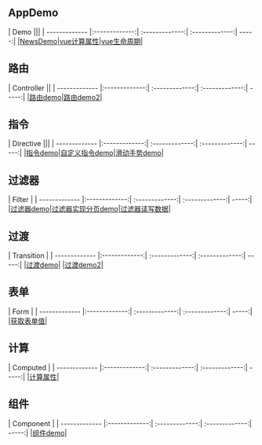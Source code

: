 ## AppDemo
| Demo |||
| ------------- |:-------------:| :-------------:| :-------------:| -----:|
|[NewsDemo](https://wscats.github.io/vue-demo/news/index.html)|[vue计算属性](https://wscats.github.io/vue-demo/vue计算属性.html)|[vue生命周期](https://wscats.github.io/vue-demo/vue生命周期.html)|


## 路由
| Controller ||
| ------------- |:-------------:| :-------------:| :-------------:| -----:|
|[路由demo](https://wscats.github.io/vue-demo/路由.html)|[路由demo2](https://wscats.github.io/vue-demo/路由2.html)|


## 指令
| Directive |||
| ------------- |:-------------:| :-------------:| :-------------:| -----:|
|[指令demo](https://wscats.github.io/vue-demo/指令.html)|[自定义指令demo](https://wscats.github.io/vue-demo/自定义指令.html)|[滑动手势demo](https://wscats.github.io/vue-demo/滑动手势指令.html)|


## 过滤器
| Filter |
| ------------- |:-------------:| :-------------:| :-------------:| -----:|
|[过滤器demo](https://wscats.github.io/vue-demo/过滤器.html)|[过滤器实现分页demo](https://wscats.github.io/vue-demo/vue使用过滤器实现分页.html)|[过滤器读写数据](https://wscats.github.io/vue-demo/vue过滤器读写数据.html)|

## 过渡
| Transition |
| ------------- |:-------------:| :-------------:| :-------------:| -----:|
|[过渡demo](https://wscats.github.io/vue-demo/过渡.html)|
|[过渡demo2](https://wscats.github.io/vue-demo/过渡2.html)|

## 表单
| Form |
| ------------- |:-------------:| :-------------:| :-------------:| -----:|
|[获取表单值](https://wscats.github.io/vue-demo/vue获取表单值.html)|

## 计算
| Computed |
| ------------- |:-------------:| :-------------:| :-------------:| -----:|
|[计算属性](https://wscats.github.io/vue-demo/vue计算属性.html)|

## 组件
| Component |
| ------------- |:-------------:| :-------------:| :-------------:| -----:|
|[组件demo](https://wscats.github.io/vue-demo/组件.html)|
